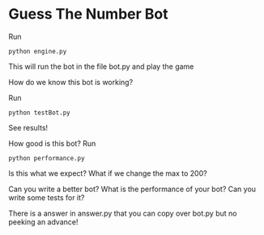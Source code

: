 Guess The Number Bot
====================

Run 

    python engine.py

This will run the bot in the file bot.py and play the game

How do we know this bot is working?

Run

    python testBot.py

See results!

How good is this bot? Run

    python performance.py

Is this what we expect? What if we change the max to 200?

Can you write a better bot? What is the performance of your bot? Can you write some tests for it?

There is a answer in answer.py that you can copy over bot.py but no peeking an advance!

